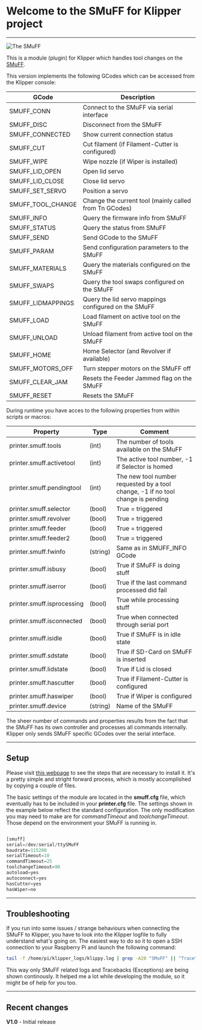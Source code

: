 # Welcome to the SMuFF for Klipper project

***

![The SMuFF](https://github.com/technik-gegg/SMuFF-1.1/raw/SMuFF-3.0/images/SMuFF-V6.png)

This is a module (plugin) for Klipper which handles tool changes on the [SMuFF](https://sites.google.com/view/the-smuff).

This version implements the following GCodes which can be accessed from
the Klipper console:

| GCode | Description |
|-------|----------------|
| SMUFF_CONN | Connect to the SMuFF via serial interface |
| SMUFF_DISC | Disconnect from the SMuFF |
| SMUFF_CONNECTED | Show current connection status |
| SMUFF_CUT | Cut filament (if Filament-Cutter is configured) |
| SMUFF_WIPE | Wipe nozzle (if Wiper is installed) |
| SMUFF_LID_OPEN | Open lid servo |
| SMUFF_LID_CLOSE | Close lid servo |
| SMUFF_SET_SERVO | Position a servo |
| SMUFF_TOOL_CHANGE | Change the current tool (mainly called from Tn GCodes) |
| SMUFF_INFO | Query the firmware info from SMuFF |
| SMUFF_STATUS | Query the status from SMuFF |
| SMUFF_SEND | Send GCode to the SMuFF |
| SMUFF_PARAM | Send configuration parameters to the SMuFF |
| SMUFF_MATERIALS | Query the materials configured on the SMuFF |
| SMUFF_SWAPS | Query the tool swaps configured on the SMuFF |
| SMUFF_LIDMAPPINGS | Query the lid servo mappings configured on the SMuFF |
| SMUFF_LOAD | Load filament on active tool on the SMuFF |
| SMUFF_UNLOAD | Unload filament from active tool on the SMuFF |
| SMUFF_HOME | Home Selector (and Revolver if available) |
| SMUFF_MOTORS_OFF | Turn stepper motors on the SMuFF off |
| SMUFF_CLEAR_JAM | Resets the Feeder Jammed flag on the SMuFF |
| SMUFF_RESET | Resets the SMuFF |

 During runtime you have acces to the following properties from within scripts or macros:

| Property | Type | Comment |
|----------|-----|----------------|
|printer.smuff.tools | (int) | The number of tools available on the SMuFF |
|printer.smuff.activetool | (int) | The active tool number, -1 if Selector is homed |
|printer.smuff.pendingtool | (int) | The new tool number requested by a tool change, -1 if no tool change is pending |
|printer.smuff.selector | (bool) | True = triggered |
|printer.smuff.revolver | (bool) | True = triggered |
|printer.smuff.feeder | (bool) | True = triggered |
|printer.smuff.feeder2 | (bool) | True = triggered |
|printer.smuff.fwinfo | (string) | Same as in SMUFF_INFO GCode |
|printer.smuff.isbusy | (bool) | True if SMuFF is doing stuff |
|printer.smuff.iserror | (bool) | True if the last command processed did fail |
|printer.smuff.isprocessing | (bool) | True while processing stuff |
|printer.smuff.isconnected | (bool) | True when connected through serial port |
|printer.smuff.isidle | (bool) | True if SMuFF is in idle state |
|printer.smuff.sdstate | (bool) | True if SD-Card on SMuFF is inserted |
|printer.smuff.lidstate | (bool) | True if Lid is closed |
|printer.smuff.hascutter | (bool) | True if Filament-Cutter is configured |
|printer.smuff.haswiper | (bool) | True if Wiper is configured |
|printer.smuff.device | (string) | Name of the SMuFF |

The sheer number of commands and properties results from the fact that the SMuFF has its own controller and processes all commands internally. Klipper only sends SMuFF specific GCodes over the serial interface.

***

## Setup

Please visit [this webpage](https://sites.google.com/view/the-smuff/how-to/tutorials/configure-klipper) to see the steps that are necessary to install it.
It's a pretty simple and stright forward process, which is mostly accomplished by copying a couple of files.

The basic settings of the module are located in the **smuff.cfg** file, which eventually has to be included in your **printer.cfg** file. The settings shown in the example below reflect the standard configuration. The only modification you may need to make are for *commandTimeout* and *toolchangeTimeout*. Those depend on the environment your SMuFF is running in.

```Python

[smuff]
serial=/dev/serial/ttySMuFF
baudrate=115200
serialTimeout=10
commandTimeout=25
toolchangeTimeout=90
autoload=yes
autoconnect=yes
hasCutter=yes
hasWiper=no
```

***

## Troubleshooting

If you run into some issues / strange behaviours when connecting the SMuFF to Klipper, you have to look into the Klipper logfile to fully understand what's going on. The easiest way to do so it to open a SSH connection to your Raspberry Pi and launch the following command:

```sh
tail -f /home/pi/klipper_logs/klippy.log | grep -A20 "SMuFF" || "Trace"
```

This way only SMuFF related logs and Tracebacks (Exceptions) are being shown continously. It helped me a lot while developing the module, so it might be of help for you too.

***

## Recent changes

**V1.0** - Initial release
